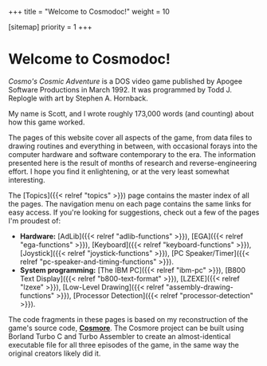 +++
title = "Welcome to Cosmodoc!"
weight = 10

[sitemap]
priority = 1
+++

# Welcome to Cosmodoc!

_Cosmo's Cosmic Adventure_ is a DOS video game published by Apogee Software Productions in March 1992. It was programmed by Todd J. Replogle with art by Stephen A. Hornback.

My name is Scott, and I wrote roughly 173,000 words (and counting) about how this game worked.

The pages of this website cover all aspects of the game, from data files to drawing routines and everything in between, with occasional forays into the computer hardware and software contemporary to the era. The information presented here is the result of months of research and reverse-engineering effort. I hope you find it enlightening, or at the very least somewhat interesting.

The [Topics]({{< relref "topics" >}}) page contains the master index of all the pages. The navigation menu on each page contains the same links for easy access. If you're looking for suggestions, check out a few of the pages I'm proudest of:

* **Hardware:** [AdLib]({{< relref "adlib-functions" >}}), [EGA]({{< relref "ega-functions" >}}), [Keyboard]({{< relref "keyboard-functions" >}}), [Joystick]({{< relref "joystick-functions" >}}), [PC Speaker/Timer]({{< relref "pc-speaker-and-timing-functions" >}}).
* **System programming:** [The IBM PC]({{< relref "ibm-pc" >}}), [B800 Text Display]({{< relref "b800-text-format" >}}), [LZEXE]({{< relref "lzexe" >}}), [Low-Level Drawing]({{< relref "assembly-drawing-functions" >}}), [Processor Detection]({{< relref "processor-detection" >}}).

The code fragments in these pages is based on my reconstruction of the game's source code, [**Cosmore**](https://github.com/smitelli/cosmore). The Cosmore project can be built using Borland Turbo C and Turbo Assembler to create an almost-identical executable file for all three episodes of the game, in the same way the original creators likely did it.
